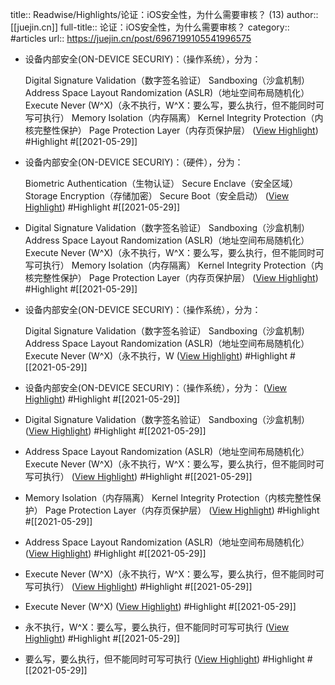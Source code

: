 title:: Readwise/Highlights/论证：iOS安全性，为什么需要审核？ (13)
author:: [[juejin.cn]]
full-title:: 论证：iOS安全性，为什么需要审核？
category:: #articles
url:: https://juejin.cn/post/6967199105541996575

- 设备内部安全(ON-DEVICE SECURIY)：（操作系统），分为：
  
  Digital Signature Validation（数字签名验证）
  Sandboxing（沙盒机制）
  Address Space Layout Randomization (ASLR)（地址空间布局随机化）
  Execute Never (W^X)（永不执行，W^X：要么写，要么执行，但不能同时可写可执行）
  Memory Isolation（内存隔离）
  Kernel Integrity Protection（内核完整性保护）
  Page Protection Layer（内存页保护层） ([View Highlight](https://instapaper.com/read/1415781207/16524892)) #Highlight #[[2021-05-29]]
- 设备内部安全(ON-DEVICE SECURIY)：（硬件），分为：
  
  Biometric Authentication（生物认证）
  Secure Enclave（安全区域）
  Storage Encryption（存储加密）
  Secure Boot（安全启动） ([View Highlight](https://instapaper.com/read/1415781207/16524893)) #Highlight #[[2021-05-29]]
- Digital Signature Validation（数字签名验证）
  Sandboxing（沙盒机制）
  Address Space Layout Randomization (ASLR)（地址空间布局随机化）
  Execute Never (W^X)（永不执行，W^X：要么写，要么执行，但不能同时可写可执行）
  Memory Isolation（内存隔离）
  Kernel Integrity Protection（内核完整性保护）
  Page Protection Layer（内存页保护层） ([View Highlight](https://instapaper.com/read/1415781207/16524897)) #Highlight #[[2021-05-29]]
- 设备内部安全(ON-DEVICE SECURIY)：（操作系统），分为：
  
  Digital Signature Validation（数字签名验证）
  Sandboxing（沙盒机制）
  Address Space Layout Randomization (ASLR)（地址空间布局随机化）
  Execute Never (W^X)（永不执行，W ([View Highlight](https://instapaper.com/read/1415781207/16524899)) #Highlight #[[2021-05-29]]
- 设备内部安全(ON-DEVICE SECURIY)：（操作系统），分为： ([View Highlight](https://instapaper.com/read/1415781207/16524904)) #Highlight #[[2021-05-29]]
- Digital Signature Validation（数字签名验证）
  Sandboxing（沙盒机制） ([View Highlight](https://instapaper.com/read/1415781207/16524906)) #Highlight #[[2021-05-29]]
- Address Space Layout Randomization (ASLR)（地址空间布局随机化）
  Execute Never (W^X)（永不执行，W^X：要么写，要么执行，但不能同时可写可执行） ([View Highlight](https://instapaper.com/read/1415781207/16524908)) #Highlight #[[2021-05-29]]
- Memory Isolation（内存隔离）
  Kernel Integrity Protection（内核完整性保护）
  Page Protection Layer（内存页保护层） ([View Highlight](https://instapaper.com/read/1415781207/16524909)) #Highlight #[[2021-05-29]]
- Address Space Layout Randomization (ASLR)（地址空间布局随机化） ([View Highlight](https://instapaper.com/read/1415781207/16524910)) #Highlight #[[2021-05-29]]
- Execute Never (W^X)（永不执行，W^X：要么写，要么执行，但不能同时可写可执行） ([View Highlight](https://instapaper.com/read/1415781207/16524913)) #Highlight #[[2021-05-29]]
- Execute Never (W^X) ([View Highlight](https://instapaper.com/read/1415781207/16524914)) #Highlight #[[2021-05-29]]
- 永不执行，W^X：要么写，要么执行，但不能同时可写可执行 ([View Highlight](https://instapaper.com/read/1415781207/16524915)) #Highlight #[[2021-05-29]]
- 要么写，要么执行，但不能同时可写可执行 ([View Highlight](https://instapaper.com/read/1415781207/16524917)) #Highlight #[[2021-05-29]]